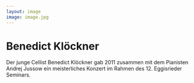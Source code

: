 ```yaml
---
layout: image
image: image.jpg
---
```


# Benedict Klöckner

Der junge Cellist Benedict Klöckner gab 2011 zusammen mit dem Pianisten Andrej Jussow ein meisterliches Konzert im Rahmen des 12. Eggisrieder Seminars.
